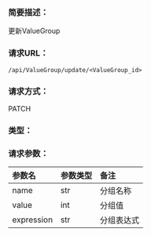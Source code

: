 ### **简要描述：**

更新ValueGroup

### **请求URL：**

`/api/ValueGroup/update/<ValueGroup_id>`

### **请求方式：**

PATCH

### **类型：**


### **请求参数：**

|参数名|参数类型|备注|
|:--|:--|:--|
|name|str|分组名称|
|value|int|分组值|
|expression|str|分组表达式|
